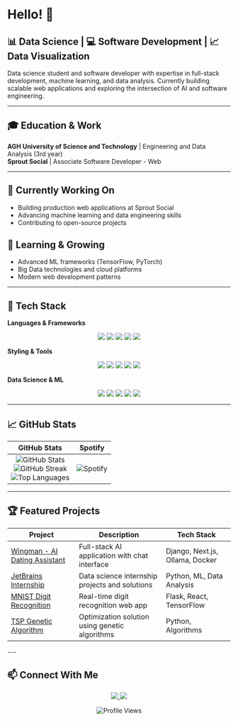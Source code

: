 # Hello! 👋

## 📊 Data Science | 💻 Software Development | 📈 Data Visualization

Data science student and software developer with expertise in full-stack development, 
machine learning, and data analysis. Currently building scalable web applications 
and exploring the intersection of AI and software engineering.

---

## 🎓 Education & Work

**AGH University of Science and Technology** | Engineering and Data Analysis (3rd year)  
**Sprout Social** | Associate Software Developer - Web

---

## 🔭 Currently Working On

- Building production web applications at Sprout Social
- Advancing machine learning and data engineering skills
- Contributing to open-source projects

## 🌱 Learning & Growing

- Advanced ML frameworks (TensorFlow, PyTorch)
- Big Data technologies and cloud platforms
- Modern web development patterns

---

## 💼 Tech Stack

**Languages & Frameworks**
<p align="center">
    <img src="https://img.shields.io/badge/Python-3776AB?style=for-the-badge&logo=python&logoColor=white" />
    <img src="https://img.shields.io/badge/TypeScript-3178C6?style=for-the-badge&logo=typescript&logoColor=white" />
    <img src="https://img.shields.io/badge/React-61DAFB?style=for-the-badge&logo=react&logoColor=black" />
    <img src="https://img.shields.io/badge/Angular-DD0031?style=for-the-badge&logo=angular&logoColor=white" />
    <img src="https://img.shields.io/badge/Next.js-000000?style=for-the-badge&logo=next.js&logoColor=white" />
</p>

**Styling & Tools**
<p align="center">
    <img src="https://img.shields.io/badge/SCSS-CC6699?style=for-the-badge&logo=sass&logoColor=white" />
    <img src="https://img.shields.io/badge/Tailwind-06B6D4?style=for-the-badge&logo=tailwind-css&logoColor=white" />
    <img src="https://img.shields.io/badge/Docker-2496ED?style=for-the-badge&logo=docker&logoColor=white" />
    <img src="https://img.shields.io/badge/Git-F05032?style=for-the-badge&logo=git&logoColor=white" />
    <img src="https://img.shields.io/badge/Linux-FCC624?style=for-the-badge&logo=linux&logoColor=black" />
</p>

**Data Science & ML**
<p align="center">
    <img src="https://img.shields.io/badge/TensorFlow-FF6F00?style=for-the-badge&logo=tensorflow&logoColor=white" />
    <img src="https://img.shields.io/badge/Scikit%20Learn-F7931E?style=for-the-badge&logo=scikit-learn&logoColor=white" />
    <img src="https://img.shields.io/badge/Pandas-150458?style=for-the-badge&logo=pandas&logoColor=white" />
    <img src="https://img.shields.io/badge/NumPy-013243?style=for-the-badge&logo=numpy&logoColor=white" />
    <img src="https://img.shields.io/badge/PostgreSQL-4169E1?style=for-the-badge&logo=postgresql&logoColor=white" />
</p>

---

## 📈 GitHub Stats

<div align="center">

| GitHub Stats | Spotify |
|:---:|:---:|
| ![GitHub Stats](https://github-readme-stats.vercel.app/api?username=birzyk6&show_icons=true&theme=github_dark_dimmed)<br/>![GitHub Streak](https://github-readme-streak-stats.herokuapp.com/?user=birzyk6&theme=github_dark_dimmed)<br/>![Top Languages](https://github-readme-stats.vercel.app/api/top-langs/?username=birzyk6&layout=compact&theme=github_dark_dimmed&hide=html) | ![Spotify](https://spotify-recently-played-readme.vercel.app/api?user=21limiqxkcsw5pi4grz2dc2bq&width=300) |

</div>


---

## 🏆 Featured Projects
<div align="center">
  
| Project | Description | Tech Stack |
|---------|-------------|------------|
| [Wingman - AI Dating Assistant](https://github.com/birzyk6/wingman) | Full-stack AI application with chat interface | Django, Next.js, Ollama, Docker |
| [JetBrains Internship](https://github.com/birzyk6/jetbrains-internship) | Data science internship projects and solutions | Python, ML, Data Analysis |
| [MNIST Digit Recognition](https://github.com/birzyk6/inteligencja-obliczeniowa/tree/main/neural_networks_project) | Real-time digit recognition web app | Flask, React, TensorFlow |
| [TSP Genetic Algorithm](https://github.com/birzyk6/inteligencja-obliczeniowa/tree/main/komiwoj) | Optimization solution using genetic algorithms | Python, Algorithms |

</div>
---

## 📫 Connect With Me

<p align="center">
  <a href="https://www.linkedin.com/in/bartosz-irzyk-75a365295/">
    <img src="https://img.shields.io/badge/LinkedIn-0077B5?style=for-the-badge&logo=linkedin&logoColor=white" />
  </a>
  <a href="mailto:birzyk6@gmail.com">
    <img src="https://img.shields.io/badge/Email-D14836?style=for-the-badge&logo=gmail&logoColor=white" />
  </a>
</p>

<p align="center">
  <img src="https://komarev.com/ghpvc/?username=birzyk6&color=blueviolet" alt="Profile Views" />
</p>
